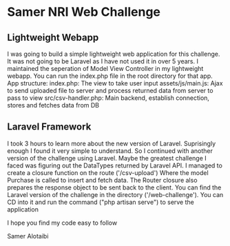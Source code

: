 # Samer NRI Web Challenge

## Lightweight Webapp
I was going to build a simple lightweight web application for this challenge. It was not going to be Laravel as I have not used it in over 5 years. I maintained the seperation of Model View Controller in my lightweight webapp. You can run the index.php file in the root directory for that app. 
App structure:
index.php: The view to take user input
assets/js/main.js: Ajax to send uploaded file to server and process returned data from server to pass to view
src/csv-handler.php: Main backend, establish connection, stores and fetches data from DB

## Laravel Framework
I took 3 hours to learn more about the new version of Laravel. Suprisingly enough I found it very simple to understand. So I continued with another version of the challenge using Laravel. Maybe the greatest challenge I faced was figuring out the DataTypes returned by Laravel API. I managed to create a closure function on the route ('/csv-upload') Where the model Purchase is called to insert and fetch data. The Router closure also prepares the response object to be sent back to the client.
You can find the Laravel version of the challenge in the directory ('/web-challenge'). You can CD into it and run the command ("php artisan serve") to serve the application

I hope you find my code easy to follow

Samer Alotaibi